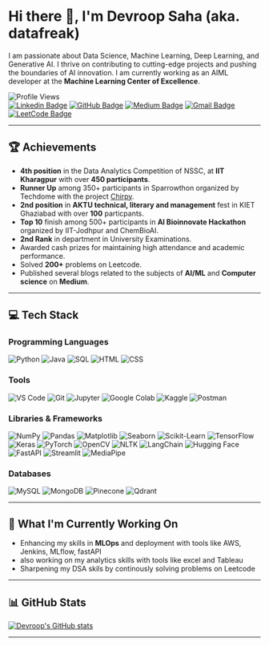 # Hi there 👋, I'm Devroop Saha (aka. **datafreak**)

I am passionate about Data Science, Machine Learning, Deep Learning, and Generative AI. I thrive on contributing to cutting-edge projects and pushing the boundaries of AI innovation. I am currently working as an AIML developer at the **Machine Learning Center of Excellence**.


![Profile Views](https://komarev.com/ghpvc/?username=devroopsaha744&color=brightgreen)  
[![Linkedin Badge](https://img.shields.io/badge/-Devroop%20Saha-blue?style=flat-square&logo=Linkedin&logoColor=white&link=https://www.linkedin.com/in/devroop-saha-datafreak/)](https://www.linkedin.com/in/devroop-saha-datafreak/) 
[![GitHub Badge](https://img.shields.io/badge/-devroopsaha744-000000?style=flat-square&logo=Github&logoColor=white&link=https://github.com/devroopsaha744)](https://github.com/devroopsaha744) 
[![Medium Badge](https://img.shields.io/badge/-datafreakai-black?style=flat-square&logo=medium&logoColor=white&link=https://medium.com/@datafreakai)](https://medium.com/@datafreakai) 
[![Gmail Badge](https://img.shields.io/badge/-devroopsaha844@gmail.com-D14836?style=flat-square&logo=Gmail&logoColor=white&link=mailto:devroopsaha844@gmail.com)](mailto:devroopsaha844@gmail.com)
[![LeetCode Badge](https://img.shields.io/badge/-bouncy_hufflepuff-FFA116?style=flat-square&logo=LeetCode&logoColor=black&link=https://leetcode.com/u/bouncy_hufflepuff/)](https://leetcode.com/u/bouncy_hufflepuff/)




---

## 🏆 Achievements
- **4th position** in the Data Analytics Competition of NSSC, at **IIT Kharagpur** with over **450 participants**.
- **Runner Up** among 350+ participants in Sparrowthon organized by Techdome with the project [Chirpy](https://github.com/devroopsaha744/Chirpy).
- **2nd position** in **AKTU technical, literary and management** fest in KIET Ghaziabad with over **100** particpants.
- **Top 10** finish among 500+ participants in **AI Bioinnovate Hackathon** organized by IIT-Jodhpur and ChemBioAI.
- **2nd Rank** in department in University Examinations.
- Awarded cash prizes for maintaining high attendance and academic performance.
- Solved **200+** problems on Leetcode.
- Published several blogs related to the subjects of **AI/ML** and **Computer science** on **Medium**.

---

## 💻 Tech Stack

### Programming Languages  
![Python](https://img.shields.io/badge/Python-3776AB?style=for-the-badge&logo=python&logoColor=white)
![Java](https://img.shields.io/badge/Java-007396?style=for-the-badge&logo=java&logoColor=white)
![SQL](https://img.shields.io/badge/SQL-4479A1?style=for-the-badge&logo=postgresql&logoColor=white)
![HTML](https://img.shields.io/badge/HTML-E34F26?style=for-the-badge&logo=html5&logoColor=white)
![CSS](https://img.shields.io/badge/CSS-1572B6?style=for-the-badge&logo=css3&logoColor=white)


### Tools  
![VS Code](https://img.shields.io/badge/VS%20Code-0078D4?style=for-the-badge&logo=visual-studio-code&logoColor=white)
![Git](https://img.shields.io/badge/Git-F05032?style=for-the-badge&logo=git&logoColor=white)
![Jupyter](https://img.shields.io/badge/Jupyter-F37626?style=for-the-badge&logo=jupyter&logoColor=white)
![Google Colab](https://img.shields.io/badge/Google%20Colab-F9AB00?style=for-the-badge&logo=google-colab&logoColor=white)
![Kaggle](https://img.shields.io/badge/Kaggle-20BEFF?style=for-the-badge&logo=kaggle&logoColor=white)
![Postman](https://img.shields.io/badge/Postman-FD602F?style=for-the-badge&logo=postman&logoColor=white)

### Libraries & Frameworks  
![NumPy](https://img.shields.io/badge/NumPy-013243?style=for-the-badge&logo=numpy&logoColor=white)
![Pandas](https://img.shields.io/badge/Pandas-150458?style=for-the-badge&logo=pandas&logoColor=white)
![Matplotlib](https://img.shields.io/badge/Matplotlib-11557C?style=for-the-badge&logo=matplotlib&logoColor=white)
![Seaborn](https://img.shields.io/badge/Seaborn-0696A6?style=for-the-badge&logoColor=white)
![Scikit-Learn](https://img.shields.io/badge/scikit--learn-F7931E?style=for-the-badge&logo=scikit-learn&logoColor=white)
![TensorFlow](https://img.shields.io/badge/TensorFlow-FF6F00?style=for-the-badge&logo=tensorflow&logoColor=white)
![Keras](https://img.shields.io/badge/Keras-D00000?style=for-the-badge&logo=keras&logoColor=white)
![PyTorch](https://img.shields.io/badge/PyTorch-EE4C2C?style=for-the-badge&logo=pytorch&logoColor=white)
![OpenCV](https://img.shields.io/badge/OpenCV-5C3EE8?style=for-the-badge&logo=opencv&logoColor=white)
![NLTK](https://img.shields.io/badge/NLTK-3776AB?style=for-the-badge&logo=nltk&logoColor=white)
![LangChain](https://img.shields.io/badge/LangChain-FF6F00?style=for-the-badge&logo=langchain&logoColor=white)
![Hugging Face](https://img.shields.io/badge/Hugging%20Face-FF6F00?style=for-the-badge&logo=huggingface&logoColor=white)
![FastAPI](https://img.shields.io/badge/FastAPI-00C7B7?style=for-the-badge&logo=fastapi&logoColor=white)
![Streamlit](https://img.shields.io/badge/Streamlit-FF4B4B?style=for-the-badge&logo=streamlit&logoColor=white)
![MediaPipe](https://img.shields.io/badge/MediaPipe-FF6F00?style=for-the-badge&logo=mediapipe&logoColor=white)



### Databases  
![MySQL](https://img.shields.io/badge/MySQL-003545?style=for-the-badge&logo=mysql&logoColor=white)
![MongoDB](https://img.shields.io/badge/MongoDB-13AA52?style=for-the-badge&logo=mongodb&logoColor=white)
![Pinecone](https://img.shields.io/badge/Pinecone-336791?style=for-the-badge&logo=pinecone&logoColor=white)
![Qdrant](https://img.shields.io/badge/Qdrant-4C8CBC?style=for-the-badge&logo=qdrant&logoColor=white)


---

## 🌱 What I'm Currently Working On
- Enhancing my skills in **MLOps** and deployment with tools like AWS, Jenkins, MLflow, fastAPI
-  also working on my analytics skills with tools like excel and Tableau
-  Sharpening my DSA skils by continously solving problems on Leetcode

---

## 📊 GitHub Stats

[![Devroop's GitHub stats](https://github-readme-stats.vercel.app/api?username=devroopsaha744)](https://github.com/anuraghazra/github-readme-stats)

---



